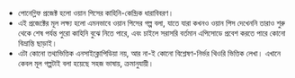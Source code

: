 - পোনেগ্লিফ প্রজেক্ট হলো ওয়ান পিসের কাহিনি-কেন্দ্রিক ধারাবিবরণ।
- এই প্রজেক্টের মূল লক্ষ্য হলো এমনভাবে ওয়ান পিসের গল্প বলা, যাতে যারা কখনও ওয়ান পিস দেখেননি তারাও শুরু থেকে শেষ পর্যন্ত পুরো কাহিনি বুঝে নিতে পারে, এবং চাইলে সরাসরি বর্তমান এপিসোডে প্রবেশ করতে পারে কোনো বিভ্রান্তি ছাড়াই।
- এটা কোনো তথ্যভিত্তিক এনসাইক্লোপিডিয়া নয়, আর না-ই কোনো বিশ্লেষণ-নির্ভর থিওরি ভিত্তিক লেখা। এখানে কেবল মূল গল্পটাই বলা হয়েছে সহজ ভাষায়, ক্রমানুযায়ী।
